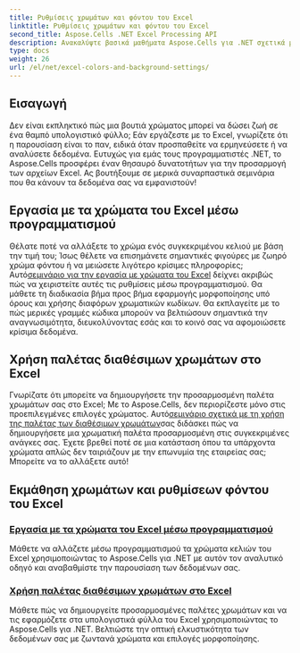 ```yaml
---
title: Ρυθμίσεις χρωμάτων και φόντου του Excel
linktitle: Ρυθμίσεις χρωμάτων και φόντου του Excel
second_title: Aspose.Cells .NET Excel Processing API
description: Ανακαλύψτε βασικά μαθήματα Aspose.Cells για .NET σχετικά με τα χρώματα του Excel και τις ρυθμίσεις φόντου για να βελτιστοποιήσετε την παρουσίαση των δεδομένων σας και να βελτιώσετε την οπτική ελκυστικότητα.
type: docs
weight: 26
url: /el/net/excel-colors-and-background-settings/
---
```

## Εισαγωγή

Δεν είναι εκπληκτικό πώς μια βουτιά χρώματος μπορεί να δώσει ζωή σε ένα θαμπό υπολογιστικό φύλλο; Εάν εργάζεστε με το Excel, γνωρίζετε ότι η παρουσίαση είναι το παν, ειδικά όταν προσπαθείτε να ερμηνεύσετε ή να αναλύσετε δεδομένα. Ευτυχώς για εμάς τους προγραμματιστές .NET, το Aspose.Cells προσφέρει έναν θησαυρό δυνατοτήτων για την προσαρμογή των αρχείων Excel. Ας βουτήξουμε σε μερικά συναρπαστικά σεμινάρια που θα κάνουν τα δεδομένα σας να εμφανιστούν!

## Εργασία με τα χρώματα του Excel μέσω προγραμματισμού

Θέλατε ποτέ να αλλάξετε το χρώμα ενός συγκεκριμένου κελιού με βάση την τιμή του; Ίσως θέλετε να επισημάνετε σημαντικές φιγούρες με ζωηρό χρώμα φόντου ή να μειώσετε λιγότερο κρίσιμες πληροφορίες; Αυτό[σεμινάριο για την εργασία με χρώματα του Excel](./working-with-excel-colors/) δείχνει ακριβώς πώς να χειριστείτε αυτές τις ρυθμίσεις μέσω προγραμματισμού. Θα μάθετε τη διαδικασία βήμα προς βήμα εφαρμογής μορφοποίησης υπό όρους και χρήσης διαφόρων χρωματικών κωδίκων. Θα εκπλαγείτε με το πώς μερικές γραμμές κώδικα μπορούν να βελτιώσουν σημαντικά την αναγνωσιμότητα, διευκολύνοντας εσάς και το κοινό σας να αφομοιώσετε κρίσιμα δεδομένα.

## Χρήση παλέτας διαθέσιμων χρωμάτων στο Excel

 Γνωρίζατε ότι μπορείτε να δημιουργήσετε την προσαρμοσμένη παλέτα χρωμάτων σας στο Excel; Με το Aspose.Cells, δεν περιορίζεστε μόνο στις προεπιλεγμένες επιλογές χρώματος. Αυτό[σεμινάριο σχετικά με τη χρήση της παλέτας των διαθέσιμων χρωμάτων](./using-palette-of-available-colors/)σας διδάσκει πώς να δημιουργήσετε μια χρωματική παλέτα προσαρμοσμένη στις συγκεκριμένες ανάγκες σας. Έχετε βρεθεί ποτέ σε μια κατάσταση όπου τα υπάρχοντα χρώματα απλώς δεν ταιριάζουν με την επωνυμία της εταιρείας σας; Μπορείτε να το αλλάξετε αυτό!

## Εκμάθηση χρωμάτων και ρυθμίσεων φόντου του Excel
### [Εργασία με τα χρώματα του Excel μέσω προγραμματισμού](./working-with-excel-colors/)
Μάθετε να αλλάζετε μέσω προγραμματισμού τα χρώματα κελιών του Excel χρησιμοποιώντας το Aspose.Cells για .NET με αυτόν τον αναλυτικό οδηγό και αναβαθμίστε την παρουσίαση των δεδομένων σας.
### [Χρήση παλέτας διαθέσιμων χρωμάτων στο Excel](./using-palette-of-available-colors/)
Μάθετε πώς να δημιουργείτε προσαρμοσμένες παλέτες χρωμάτων και να τις εφαρμόζετε στα υπολογιστικά φύλλα του Excel χρησιμοποιώντας το Aspose.Cells για .NET. Βελτιώστε την οπτική ελκυστικότητα των δεδομένων σας με ζωντανά χρώματα και επιλογές μορφοποίησης.